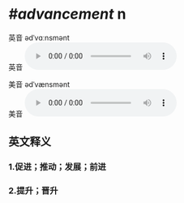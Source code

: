 # ***\#advancement*** n
英音 ədˈvɑːnsmənt  
英音
<audio src="./media/advancement1_AAC.aac" controls="controls"></audio>

美音 ədˈvænsmənt  
美音
<audio src="./media/advancement2_AAC.aac" controls="controls"></audio>



  

英文释义
---
### 1.**促进；推动；发展；前进**  

### 2.**提升；晋升**  


